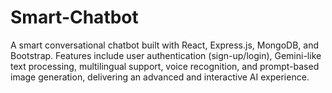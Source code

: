 # Smart-Chatbot
A smart conversational chatbot built with React, Express.js, MongoDB, and Bootstrap. Features include user authentication (sign-up/login), Gemini-like text processing, multilingual support, voice recognition, and prompt-based image generation, delivering an advanced and interactive AI experience.

